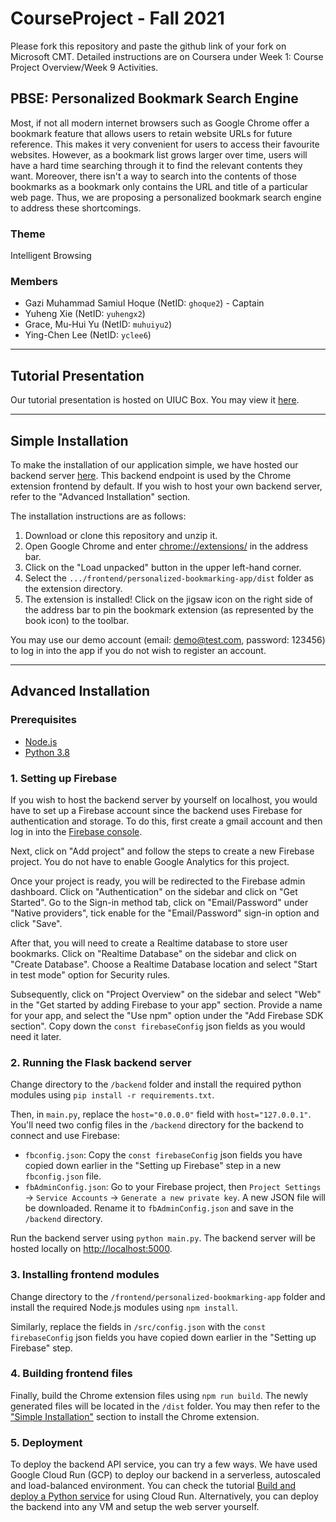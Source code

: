 # CourseProject - Fall 2021

Please fork this repository and paste the github link of your fork on Microsoft CMT. Detailed instructions are on Coursera under Week 1: Course Project Overview/Week 9 Activities.

## PBSE: Personalized Bookmark Search Engine

Most, if not all modern internet browsers such as Google Chrome offer a bookmark feature that allows users to retain website URLs for future reference. This makes it very convenient for users to access their favourite websites. However, as a bookmark list grows larger over time, users will have a hard time searching through it to find the relevant contents they want. Moreover, there isn't a way to search into the contents of those bookmarks as a bookmark only contains the URL and title of a particular web page. Thus, we are proposing a personalized bookmark search engine to address these shortcomings.

### Theme

Intelligent Browsing

### Members

- Gazi Muhammad Samiul Hoque (NetID: `ghoque2`) -  Captain
- Yuheng Xie (NetID: `yuhengx2`)
- Grace, Mu-Hui Yu (NetID: `muhuiyu2`)
- Ying-Chen Lee (NetID: `yclee6`)

---

## Tutorial Presentation

Our tutorial presentation is hosted on UIUC Box. You may view it [here](https://uofi.box.com/s/f5fd5acnr0edicrc94d207l9zu7peh8f).

---

## Simple Installation

To make the installation of our application simple, we have hosted our backend server [here](https://pbse-md7vc2dicq-as.a.run.app/). This backend endpoint is used by the Chrome extension frontend by default. If you wish to host your own backend server, refer to the "Advanced Installation" section.

The installation instructions are as follows:

1. Download or clone this repository and unzip it.
2. Open Google Chrome and enter <chrome://extensions/> in the address bar.
3. Click on the "Load unpacked" button in the upper left-hand corner.
4. Select the `.../frontend/personalized-bookmarking-app/dist` folder as the extension directory.
5. The extension is installed! Click on the jigsaw icon on the right side of the address bar to pin the bookmark extension (as represented by the book icon) to the toolbar.

You may use our demo account (email: demo@test.com, password: 123456) to log in into the app if you do not wish to register an account.

---

## Advanced Installation

### Prerequisites

- [Node.js](https://nodejs.org/en/download/)
- [Python 3.8](https://www.python.org/downloads/release/python-380/)

### 1. Setting up Firebase

If you wish to host the backend server by yourself on localhost, you would have to set up a Firebase account since the backend uses Firebase for authentication and storage.  To do this, first create a gmail account and then log in into the [Firebase console](https://console.firebase.google.com/).

Next, click on "Add project" and follow the steps to create a new Firebase project. You do not have to enable Google Analytics for this project.

Once your project is ready, you will be redirected to the Firebase admin dashboard. Click on "Authentication" on the sidebar and click on "Get Started". Go to the Sign-in method tab, click on "Email/Password" under "Native providers", tick enable for the "Email/Password" sign-in option and click "Save".

After that, you will need to create a Realtime database to store user bookmarks. Click on "Realtime Database" on the sidebar and click on "Create Database". Choose a Realtime Database location and select "Start in test mode" option for Security rules.

Subsequently, click on "Project Overview" on the sidebar and select "Web" in the "Get started by adding Firebase to your app" section. Provide a name for your app, and select the "Use npm" option under the "Add Firebase SDK section". Copy down the `const firebaseConfig` json fields as you would need it later.

### 2. Running the Flask backend server

Change directory to the `/backend` folder and install the required python modules using `pip install -r requirements.txt`.

Then, in `main.py`, replace the `host="0.0.0.0"` field with `host="127.0.0.1"`. You'll need two config files in the `/backend` directory for the backend to connect and use Firebase:

- `fbconfig.json`: Copy the `const firebaseConfig` json fields you have copied down earlier in the "Setting up Firebase" step in a new `fbconfig.json` file.
- `fbAdminConfig.json`: Go to your Firebase project, then `Project Settings` -> `Service Accounts` -> `Generate a new private key`. A new JSON file will be downloaded. Rename it to `fbAdminConfig.json` and save in the `/backend` directory.

Run the backend server using `python main.py`. The backend server will be hosted locally on <http://localhost:5000>.

### 3. Installing frontend modules

Change directory to the `/frontend/personalized-bookmarking-app` folder and install the required Node.js modules using `npm install`.

Similarly, replace the fields in `/src/config.json` with the `const firebaseConfig` json fields you have copied down earlier in the "Setting up Firebase" step.

### 4. Building frontend files

Finally, build the Chrome extension files using `npm run build`. The newly generated files will be located in the `/dist` folder. You may then refer to the ["Simple Installation"](#simple-installation) section to install the Chrome extension.

### 5. Deployment

To deploy the backend API service, you can try a few ways. We have used Google Cloud Run (GCP) to deploy our backend in a serverless, autoscaled and load-balanced environment. You can check the tutorial [Build and deploy a Python service](https://cloud.google.com/run/docs/quickstarts/build-and-deploy/python) for using Cloud Run. Alternatively, you can deploy the backend into any VM and setup the web server yourself.
